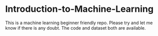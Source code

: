 # Introduction-to-Machine-Learning
This is a machine learning beginner friendly repo. Please try and let me know if there is any doubt. The code and dataset both are available. 
